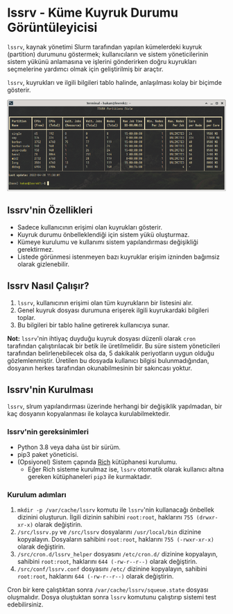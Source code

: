 # lssrv - Küme Kuyruk Durumu Görüntüleyicisi

`lssrv`, kaynak yönetimi Slurm tarafından yapılan kümelerdeki kuyruk (partition) durumunu göstermek; kullanıcıların ve sistem yöneticilerinin sistem yükünü anlamasına ve işlerini gönderirken doğru kuyrukları seçmelerine yardımcı olmak için geliştirilmiş bir araçtır.

`lssrv`, kuyrukları ve ilgili bilgileri tablo halinde, anlaşılması kolay bir biçimde gösterir.

![lssrv screenshot](doc/lssrv_screenshot.png "lssrv Ekran Görüntüsü")


## lssrv'nin Özellikleri

- Sadece kullanıcının erişimi olan kuyrukları gösterir.
- Kuyruk durumu önbelleklendiği için sistem yükü oluşturmaz.
- Kümeye kurulumu ve kullanımı sistem yapılandırması değişikliği gerektirmez.
- Listede görünmesi istenmeyen bazı kuyruklar erişim izninden bağımsiz olarak gizlenebilir.

## lssrv Nasıl Çalışır?

1. `lssrv`, kullanıcının erişimi olan tüm kuyrukların bir listesini alır.
2. Genel kuyruk dosyası durumuna erişerek ilgili kuyrukardaki bilgileri toplar.
3. Bu bilgileri bir tablo haline getirerek kullanıcıya sunar.

**Not:** `lssrv`'nin ihtiyaç duyduğu kuyruk dosyası düzenli olarak `cron` tarafından çalıştırılacak bir betik ile üretilmelidir. Bu süre sistem yöneticileri tarafından belirlenebilecek olsa da, 5 dakikalık periyotların uygun olduğu gözlemlenmiştir. Üretilen bu dosyada kullanıcı bilgisi bulunmadığından, dosyanın herkes tarafından okunabilmesinin bir sakıncası yoktur.

## lssrv'nin Kurulması

`lssrv`, slrum yapılandırması üzerinde herhangi bir değişiklik yapılmadan, bir kaç dosyanın kopyalanması ile kolayca kurulabilmektedir.

### lssrv'nin gereksinimleri

- Python 3.8 veya daha üst bir sürüm.
- pip3 paket yöneticisi.
- (Opsiyonel) Sistem çapında [Rich](https://github.com/Textualize/rich) kütüphanesi kurulumu.
  - Eğer Rich sisteme kurulmaz ise, `lssrv` otomatik olarak kullanıcı altına gereken kütüphaneleri `pip3` ile kurmaktadır.

### Kurulum adımları
1. `mkdir -p /var/cache/lssrv` komutu ile `lssrv`'nin kullanacağı önbellek dizinini oluşturun. İlgili dizinin sahibini `root:root`, haklarını `755 (drwxr-xr-x)` olarak değiştirin. 
2. `/src/lssrv.py` ve `/src/lssrv` dosyalarını `/usr/local/bin` dizinine kopyalayın. Dosyaların sahibini `root:root`, haklarını `755 (-rwxr-xr-x)` olarak değiştirin.
3. `/src/cron.d/lssrv_helper` dosyasını `/etc/cron.d/` dizinine kopyalayın, sahibini `root:root`, haklarını `644 (-rw-r--r--)` olarak değiştirin.
4. `/src/conf/lssrv.conf` dosyasını `/etc/` dizinine kopyalayın, sahibini `root:root`, haklarını `644 (-rw-r--r--)` olarak değiştirin.

Cron bir kere çalıştıktan sonra `/var/cache/lssrv/squeue.state` dosyası oluşmalıdır. Dosya oluştuktan sonra `lssrv` komutunu çalıştırıp sistemi test edebilirsiniz.
